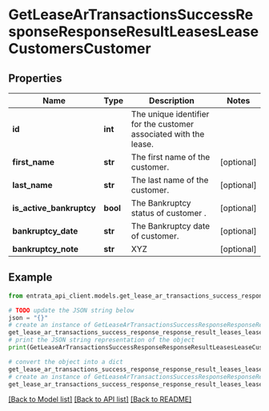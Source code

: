# GetLeaseArTransactionsSuccessResponseResponseResultLeasesLeaseCustomersCustomer


## Properties

Name | Type | Description | Notes
------------ | ------------- | ------------- | -------------
**id** | **int** | The unique identifier for the customer associated with the lease. | 
**first_name** | **str** | The first name of the customer. | [optional] 
**last_name** | **str** | The last name of the customer. | [optional] 
**is_active_bankruptcy** | **bool** | The Bankruptcy status of customer . | [optional] 
**bankruptcy_date** | **str** | The Bankruptcy date of customer. | [optional] 
**bankruptcy_note** | **str** | XYZ | [optional] 

## Example

```python
from entrata_api_client.models.get_lease_ar_transactions_success_response_response_result_leases_lease_customers_customer import GetLeaseArTransactionsSuccessResponseResponseResultLeasesLeaseCustomersCustomer

# TODO update the JSON string below
json = "{}"
# create an instance of GetLeaseArTransactionsSuccessResponseResponseResultLeasesLeaseCustomersCustomer from a JSON string
get_lease_ar_transactions_success_response_response_result_leases_lease_customers_customer_instance = GetLeaseArTransactionsSuccessResponseResponseResultLeasesLeaseCustomersCustomer.from_json(json)
# print the JSON string representation of the object
print(GetLeaseArTransactionsSuccessResponseResponseResultLeasesLeaseCustomersCustomer.to_json())

# convert the object into a dict
get_lease_ar_transactions_success_response_response_result_leases_lease_customers_customer_dict = get_lease_ar_transactions_success_response_response_result_leases_lease_customers_customer_instance.to_dict()
# create an instance of GetLeaseArTransactionsSuccessResponseResponseResultLeasesLeaseCustomersCustomer from a dict
get_lease_ar_transactions_success_response_response_result_leases_lease_customers_customer_from_dict = GetLeaseArTransactionsSuccessResponseResponseResultLeasesLeaseCustomersCustomer.from_dict(get_lease_ar_transactions_success_response_response_result_leases_lease_customers_customer_dict)
```
[[Back to Model list]](../README.md#documentation-for-models) [[Back to API list]](../README.md#documentation-for-api-endpoints) [[Back to README]](../README.md)


